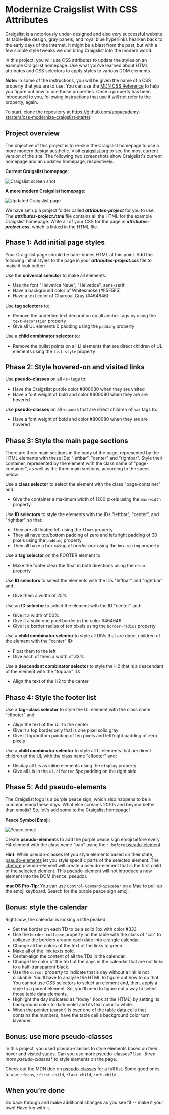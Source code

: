 # Modernize Craigslist With CSS Attributes

Craigslist is a notoriously under-designed and also very successful website. Its
table-like design, gray panels, and royal blue hyperlinks hearken back to the
early days of the Internet. It might be a blast from the past, but with a few
simple style tweaks we can bring Craigslist into the modern world.

In this project, you will use CSS attributes to update the styles on an example
Craigslist homepage. Use what you've learned about HTML attributes and CSS
selectors to apply styles to various DOM elements.

**Note:** In some of the instructions, you will be given the name of a CSS
property that you are to use. You can use the [MDN CSS Reference] to help you
figure out how to use those properties. Once a property has been introduced to
you, following instructions that use it will not refer to the property, again.

To start, clone the repository at
https://github.com/appacademy-starters/css-modernize-craigslist-starter.

## Project overview

The objective of this project is to re-skin the Craigslist homepage to use a
more modern design aesthetic. Visit [craigslist.org][1] to see the most current
version of the site. The following two screenshots show Craigslist's current
homepage and an updated homepage, respectively.

**Current Craigslist homepage:**

![Craigslist screen shot](https://appacademy-open-assets.s3-us-west-1.amazonaws.com/Module-Responsive-Design/attributes/assets/craigslist-homepage-example.png)

**A more modern Craigslist homepage:**

![Updated Craigslist page](https://appacademy-open-assets.s3-us-west-1.amazonaws.com/Module-Responsive-Design/attributes/assets/craigslist-homepage-updated.png)

We have set up a project folder called _**attributes-project**_ for you to use.
The _**attributes-project.html**_ file contains all the HTML for the example
Craigslist homepage. Write all of your CSS for the page in
_**attributes-project.css**_, which is linked in the HTML file.

## Phase 1: Add initial page styles

Your Craigslist page should be bare-bones HTML at this point. Add the following
initial styles to the page in your _**attributes-project.css**_ file to make it
look better:

Use the **universal selector** to make all elements:

- Use the font "Helvetica Neue", "Helvetica", sans-serif
- Have a background color of Whitesmoke (#F5F5F5)
- Have a text color of Charcoal Gray (#464646)

Use **tag selectors** to:

- Remove the underline text decoration on all anchor tags by using the
  `text-decoration` property
- Give all UL elements 0 padding using the `padding` property

Use a **child combinator selector** to:

- Remove the bullet points on all LI elements that are direct children of UL
  elements using the `list-style` property

## Phase 2: Style hovered-on and visited links

Use **pseudo-classes** on all ```<a>``` tags to:

- Have the Craigslist purple color #800080 when they are visited
- Have a font weight of bold and color #800080 when they are are hovered

Use **pseudo-classes** on all ```<span>```s that are direct children of ```<a>``` tags to:

- Have a font weight of bold and color #800080 when they are are hovered

## Phase 3: Style the main page sections

There are three main sections in the body of the page, represented by the HTML
elements with these IDs: "leftbar", "center" and "rightbar". Style their
container, represented by the element with the class name of "page-container",
as well as the three main sections, according to the specs below.

Use a **class selector** to select the element with the class "page-container"
and:

- Give the container a maximum width of 1200 pixels using the `max-width` property

Use **ID selectors** to style the elements with the IDs "leftbar", "center", and
"rightbar" so that:

- They are all floated left using the `float` property
- They all have top/bottom padding of zero and left/right padding of 30 pixels
  using the `padding` property
- They all have a box sizing of _border box_ using the `box-sizing` property

Use a **tag selector** on the FOOTER element to:

- Make the footer clear the float in both directions using the `clear` property

Use **ID selectors** to select the elements with the IDs "leftbar" and
"rightbar" and:

- Give them a width of 25%

Use an **ID selector** to select the element with the ID "center" and:

- Give it a width of 50%
- Give it a solid one pixel border in the color #464646
- Give it a border radius of ten pixels using the `border-radius` property

Use a **child combinator selector** to style all DIVs that are direct children
of the element with the "center" ID:

- Float them to the left
- Give each of them a width of 33%

Use a **descendant combinator selector** to style the H2 that is a descendant of
the element with the "topban" ID:

- Align the text of the H2 to the center

## Phase 4: Style the footer list

Use a **tag+class selector** to style the UL element with the class name
"clfooter" and:

- Align the text of the UL to the center
- Give it a top border only that is one pixel solid gray
- Give it top/bottom padding of ten pixels and left/right padding of zero pixels

Use a **child combinator selector** to style all LI elements that are direct
children of the UL with the class name "clfooter" and:

- Display all LIs as inline elements using the `display` property
- Give all LIs in the `ul.clfooter` 5px padding on the right side

## Phase 5: Add pseudo-elements

The Craigslist logo is a purple peace sign, which also happens to be a common
emoji these days. What else screams 2010s and beyond better than emojis? So,
let's add some to the Craigslist homepage!

**Peace Symbol Emoji:**

![Peace emoji](https://appacademy-open-assets.s3-us-west-1.amazonaws.com/Module-Responsive-Design/attributes/assets/peace-symbol-emoji.png)

Create **pseudo-elements** to add the purple peace sign emoji before every H4
element with the class name "ban" using the `::before` [pseudo-element][2].

**Hint**: While pseudo-classes let you style elements based on their state,
[pseudo-elements][2] let you style specific parts of the selected element. The
[::before][3] pseudo-element will create a pseudo-element that is the first
child of the selected element. This pseudo-element will not introduce a new
element into the DOM (hence, pseudo).

**macOS Pro-Tip**: You can use `Control+Command+Spacebar` on a Mac to pull up
the emoji keyboard. Search for the purple peace sign emoji.

## Bonus: style the calendar

Right now, the calendar is looking a little peaked.

- Set the border on each TD to be a solid 1px with color #333.
- Use the `border-collapse` property on the table with the class of "cal" to
  collapse the borders around each date into a single calendar.
- Change all the colors of the text of the links to green.
- Make all of the link texts bold.
- Center-align the content of all the TDs in the calendar.
- Change the color of the text of the days in the calendar that are not links to
  a half-transparent black.
- Use the `cursor` property to indicate that a day without a link is not
  clickable. You'll have to analyze the HTML to figure out how to do that. You
  cannot use CSS selectors to select an element and, then, apply a style to a
  parent element. So, you'll need to figure out a way to select those table data
  elements.
- Highlight the day indicated as "today" (look at the HTML) by setting its
  background color to dark violet and its text color to white.
- When the pointer (cursor) is over one of the table data cells that contains
  the numbers, have the table cell's background color turn lavender.

## Bonus: use more pseudo-classes

In this project, you used pseudo-classes to style elements based on their hover
and visited states. Can you use more pseudo-classes? Use -*three more
pseudo-classes** to style elements on the page.

Check out the MDN doc on [pseudo-classes][4] for a full list. Some good ones to
use: `:focus`, `:first-child`, `:last-child`, `:nth-child`

## When you're done

Go back through and make additional changes as you see fit -- make it your own! Have fun with it.

[1]: https://craigslist.org/
[2]: https://developer.mozilla.org/en-US/docs/Web/CSS/Pseudo-elements
[3]: https://developer.mozilla.org/en-US/docs/Web/CSS/::before
[4]: https://developer.mozilla.org/en-US/docs/Web/CSS/Pseudo-classes
[5]:
  https://developer.mozilla.org/en-US/docs/Web/CSS/Media_Queries/Using_media_queries
[MDN CSS Reference]: https://developer.mozilla.org/en-US/docs/Web/CSS
